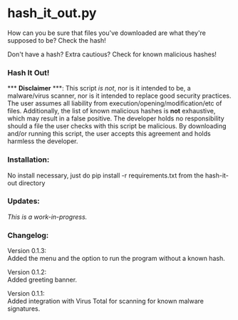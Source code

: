 # hash_it_out.py

How can you be sure that files you've downloaded are what they're supposed to be? Check the hash!

Don't have a hash? Extra cautious? Check for known malicious hashes!  

### Hash It Out!  
  
*** **Disclaimer** ***: This script *is not*, nor is it intended to be, a malware/virus scanner, nor is it intended to replace good security practices. 
The user assumes all liability from execution/opening/modification/etc of files. 
Additionally, the list of known malicious hashes is <b>not</b> exhaustive, which may result in a false positive. 
The developer holds no responsibility should a file the user checks with this script be malicious.
By downloading and/or running this script, the user accepts this agreement and holds harmless the developer.


### Installation:
No install necessary, just do pip install -r requirements.txt from the hash-it-out directory

### Updates:  
*This is a work-in-progress.*

### Changelog:
Version 0.1.3:  
Added the menu and the option to run the program without a known hash.

Version 0.1.2:  
Added greeting banner.  

Version 0.1.1:  
Added integration with Virus Total for scanning for known malware signatures.
